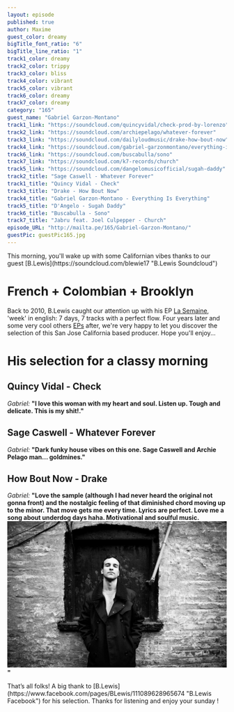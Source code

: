 ```yaml
---
layout: episode
published: true
author: Maxime
guest_color: dreamy
bigTitle_font_ratio: "6"
bigTitle_line_ratio: "1"
track1_color: dreamy
track2_color: trippy
track3_color: bliss
track4_color: vibrant
track5_color: vibrant
track6_color: dreamy
track7_color: dreamy
category: "165"
guest_name: "Gabriel Garzon-Montano"
track1_link: "https://soundcloud.com/quincyvidal/check-prod-by-lorenzo"
track2_link: "https://soundcloud.com/archiepelago/whatever-forever"
track3_link: "https://soundcloud.com/dailyloudmusic/drake-how-bout-now"
track4_link: "https://soundcloud.com/gabriel-garzonmontano/everything-is-everything"
track6_link: "https://soundcloud.com/buscabulla/sono"
track7_link: "https://soundcloud.com/k7-records/church"
track5_link: "https://soundcloud.com/dangelomusicofficial/sugah-daddy"
track2_title: "Sage Caswell - Whatever Forever"
track1_title: "Quincy Vidal - Check"
track3_title: "Drake - How Bout Now"
track4_title: "Gabriel Garzon-Montano - Everything Is Everything"
track5_title: "D'Angelo - Sugah Daddy"
track6_title: "Buscabulla - Sono"
track7_title: "Jabru feat. Joel Culpepper - Church"
episode_URL: "http://mailta.pe/165/Gabriel-Garzon-Montano/"
guestPic: guestPic165.jpg
---
```


<p id="introduction">
This morning, you'll wake up with some Californian vibes thanks to our guest [B.Lewis](https://soundcloud.com/blewie17 "B.Lewis Soundcloud")</p>

# French + Colombian + Brooklyn

Back to 2010, B.Lewis caught our attention up with his EP [La Semaine](http://blewis.bandcamp.com/album/la-semaine "B.Lewis - La Semaine on Bandcamp"), 'week' in english: 7 days, 7 tracks with a perfect flow. Four years later and some very cool others [EPs](http://blewis.bandcamp.com/ "B.Lewis Bandcamp") after, we're very happy to let you discover the selection of this San Jose California based producer.
Hope you'll enjoy...

# His selection for a classy morning

## Quincy Vidal - Check
_Gabriel:_ **"**I love this woman with my heart and soul. Listen up. Tough and delicate. This is my shit!.**"**

## Sage Caswell - Whatever Forever
_Gabriel:_ **"**Dark funky house vibes on this one. Sage Caswell and Archie Pelago man... goldmines.**"**

## How Bout Now - Drake
_Gabriel:_ **"**Love the sample (although I had never heard the original not gonna front) and the nostalgic feeling of that diminished chord moving up to the minor. That move gets me every time. Lyrics are perfect. Love me a song about underdog days haha. Motivational and soulful music.![guestPic165.jpg](/img/guestPic165.jpg)**"**

<p id="outroduction">
That’s all folks! A big thank to [B.Lewis](https://www.facebook.com/pages/BLewis/111089628965674 "B.Lewis Facebook") for his selection. Thanks for listening and enjoy your sunday !
</p>